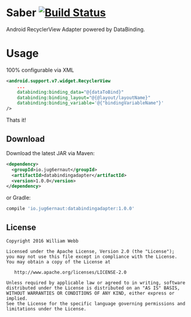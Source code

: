 Saber [![Build Status](https://travis-ci.org/jug6ernaut/DataBindingAdapter.svg?branch=master)](https://travis-ci.org/jug6ernaut/DataBindingAdapter)
============

Android RecyclerView Adapter powered by DataBinding.

Usage
=====
100% configurable via XML

```xml
<android.support.v7.widget.RecyclerView
	...
	databinding:binding_data="@{dataToBind}"
	databinding:binding_layout="@{@layout/layoutName}"
	databinding:binding_variable='@{"bindingVariableName"}'
/>
```
Thats it!


Download
--------

Download the latest JAR via Maven:


```xml
<dependency>
  <groupId>io.jug6ernaut</groupId>
  <artifactId>databindingadapter</artifactId>
  <version>1.0.0</version>
</dependency>
```

or Gradle:


```groovy
compile 'io.jug6ernaut:databindingadapter:1.0.0'
```


License
-------

    Copyright 2016 William Webb

    Licensed under the Apache License, Version 2.0 (the "License");
    you may not use this file except in compliance with the License.
    You may obtain a copy of the License at

       http://www.apache.org/licenses/LICENSE-2.0

    Unless required by applicable law or agreed to in writing, software
    distributed under the License is distributed on an "AS IS" BASIS,
    WITHOUT WARRANTIES OR CONDITIONS OF ANY KIND, either express or implied.
    See the License for the specific language governing permissions and
    limitations under the License.
